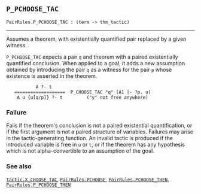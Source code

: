 ## `P_PCHOOSE_TAC`

``` hol4
PairRules.P_PCHOOSE_TAC : (term -> thm_tactic)
```

------------------------------------------------------------------------

Assumes a theorem, with existentially quantified pair replaced by a
given witness.

`P_PCHOOSE_TAC` expects a pair `q` and theorem with a paired
existentially quantified conclusion. When applied to a goal, it adds a
new assumption obtained by introducing the pair `q` as a witness for the
pair `p` whose existence is asserted in the theorem.

``` hol4
           A ?- t
   ===================  P_CHOOSE_TAC "q" (A1 |- ?p. u)
    A u {u[q/p]} ?- t         ("y" not free anywhere)
```

### Failure

Fails if the theorem's conclusion is not a paired existential
quantification, or if the first argument is not a paired structure of
variables. Failures may arise in the tactic-generating function. An
invalid tactic is produced if the introduced variable is free in `u` or
`t`, or if the theorem has any hypothesis which is not alpha-convertible
to an assumption of the goal.

### See also

[`Tactic.X_CHOOSE_TAC`](#Tactic.X_CHOOSE_TAC),
[`PairRules.PCHOOSE`](#PairRules.PCHOOSE),
[`PairRules.PCHOOSE_THEN`](#PairRules.PCHOOSE_THEN),
[`PairRules.P_PCHOOSE_THEN`](#PairRules.P_PCHOOSE_THEN)
